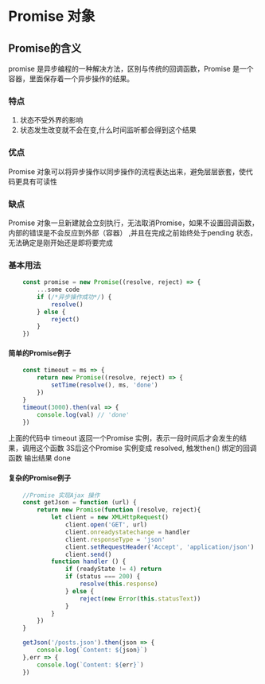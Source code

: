# Promise 对象

## Promise的含义

promise 是异步编程的一种解决方法，区别与传统的回调函数，Promise 是一个容器，里面保存着一个异步操作的结果。

### 特点

1. 状态不受外界的影响  
2. 状态发生改变就不会在变,什么时间监听都会得到这个结果

### 优点

Promise 对象可以将异步操作以同步操作的流程表达出来，避免层层嵌套，使代码更具有可读性

### 缺点

Promise 对象一旦新建就会立刻执行，无法取消Promise，如果不设置回调函数，内部的错误是不会反应到外部（容器）
,并且在完成之前始终处于pending 状态，无法确定是刚开始还是即将要完成

### 基本用法

```js
    const promise = new Promise((resolve, reject) => {
        ...some code
        if (/*异步操作成功*/) {
            resolve()
        } else {
            reject()
        }
    })
```

#### 简单的Promise例子

```js
    const timeout = ms => {
        return new Promise((resolve, reject) => {
            setTime(resolve(), ms, 'done')
        })
    }
    timeout(3000).then(val => {
        console.log(val) // 'done'
    })
```

上面的代码中 timeout 返回一个Promise 实例，表示一段时间后才会发生的结果，调用这个函数 3S后这个Promise
实例变成 resolved, 触发then() 绑定的回调函数 输出结果 done

#### 复杂的Promise例子

```js
    //Promise 实现Ajax 操作
    const getJson = function (url) {
        return new Promise(function (resolve, reject){
            let client = new XMLHttpRequest()
                client.open('GET', url)
                client.onreadystatechange = handler
                client.responseType = 'json'
                client.setRequestHeader('Accept', 'application/json')
                client.send()
            function handler () {
                if (readyState != 4) return
                if (status === 200) {
                    resolve(this.response)
                } else {
                    reject(new Error(this.statusText))
                }
            }
        })
    }

    getJson('/posts.json').then(json => {
        console.log(`Content: ${json}`)
    },err => {
        console.log(`Content: ${err}`)
    })
```